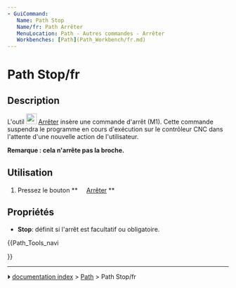 ```yaml
---
- GuiCommand:
   Name: Path Stop
   Name/fr: Path Arrêter
   MenuLocation: Path - Autres commandes - Arrêter
   Workbenches: [Path](Path_Workbench/fr.md)
---
```


# Path Stop/fr

## Description

L\'outil <img alt="" src=images/Path_Stop.svg  style="width:24px;"> [Arrêter](Path_Stop/fr.md) insère une commande d\'arrêt (M1). Cette commande suspendra le programme en cours d\'exécution sur le contrôleur CNC dans l\'attente d\'une nouvelle action de l\'utilisateur.

**Remarque : cela n\'arrête pas la broche.**



## Utilisation

1.  Pressez le bouton **<img src="images/Path_Stop.svg" width=16px> [Arrêter](Path_Stop/fr.md)
**



## Propriétés

-    **Stop**: définit si l\'arrêt est facultatif ou obligatoire.





{{Path_Tools_navi

}}



---
⏵ [documentation index](../README.md) > [Path](Path_Workbench.md) > Path Stop/fr
